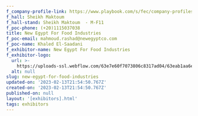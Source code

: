 ```yaml
---
f_company-profile-link: https://www.playbook.com/s/fec/company-profiles
f_hall: Sheikh Maktoum
f_hall-stand: Sheikh Maktoum  - M-F11
f_poc-phone: (+20)1115037038
title: New Egypt For Food Industries
f_poc-email: mahmoud.rashad@newegyptco.com
f_poc-name: Khaled El-Saadani
f_exhibitor-name: New Egypt For Food Industries
f_exhibitor-logo:
  url: >-
    https://uploads-ssl.webflow.com/63e7e60f7073806c8317ad04/63eab1aa6e50c983e2e9dd6e_YjliZg.jpeg
  alt: null
slug: new-egypt-for-food-industries
updated-on: '2023-02-13T21:54:50.767Z'
created-on: '2023-02-13T21:54:50.767Z'
published-on: null
layout: '[exhibitors].html'
tags: exhibitors
---
```



